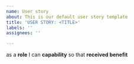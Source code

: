 ```yaml
---
name: User story
about: This is our default user story template
title: 'USER STORY: <TITLE>'
labels: ''
assignees: ''

---
```


as a **role** I can **capability** so that **received benefit**
